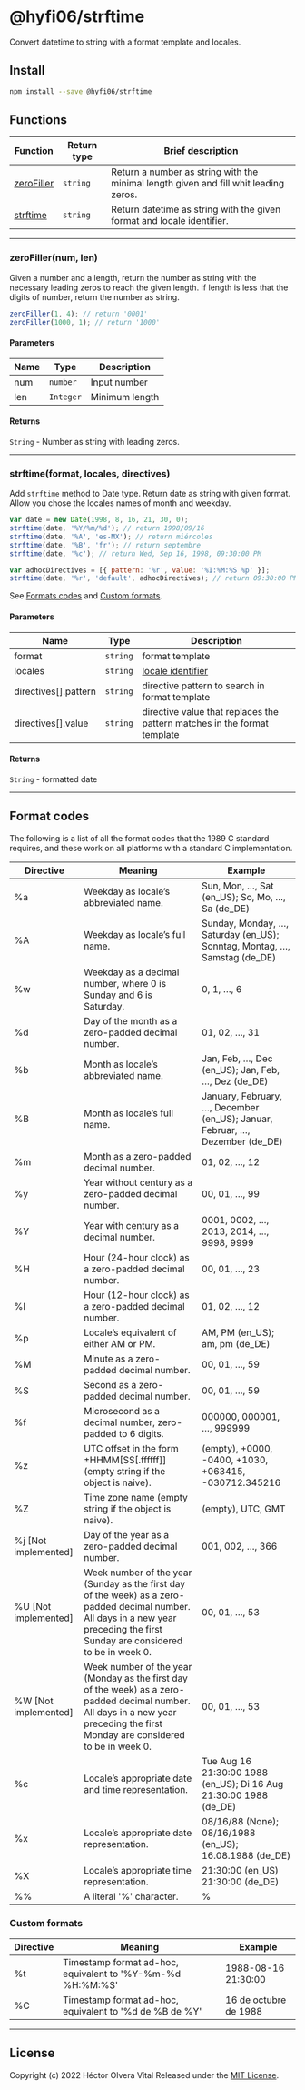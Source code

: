 # @hyfi06/strftime

Convert datetime to string with a format template and locales.

## Install

```bash
npm install --save @hyfi06/strftime
```

## Functions

| Function | Return type | Brief description |
| -------- | ----------- | ----------------- |
| [zeroFiller](#zerofillernum-len) | `string` | Return a number as string with the minimal length given and fill whit leading zeros. |
| [strftime](#strftimeformat-locales-directives) | `string` | Return datetime as string with the given format and locale identifier. |

---

### zeroFiller(num, len)

Given a number and a length, return the number as string with the necessary leading zeros to reach the given length. If length is less that the digits of number, return the number as string.

```js
zeroFiller(1, 4); // return '0001'
zeroFiller(1000, 1); // return '1000'
```

#### Parameters

| Name | Type      | Description    |
| ---- | --------- | -------------- |
| num  | `number`  | Input number   |
| len  | `Integer` | Minimum length |

#### Returns

`String` - Number as string with leading zeros.

---

### strftime(format, locales, directives)

Add `strftime` method to Date type. Return date as string with given format. Allow you chose the locales names of month and weekday.

```js
var date = new Date(1998, 8, 16, 21, 30, 0);
strftime(date, '%Y/%m/%d'); // return 1998/09/16
strftime(date, '%A', 'es-MX'); // return miércoles
strftime(date, '%B', 'fr'); // return septembre
strftime(date, '%c'); // return Wed, Sep 16, 1998, 09:30:00 PM

var adhocDirectives = [{ pattern: '%r', value: '%I:%M:%S %p' }];
strftime(date, '%r', 'default', adhocDirectives); // return 09:30:00 PM
```

See [Formats codes](#format-codes) and [Custom formats](#custom-formats).

#### Parameters

| Name | Type | Description |
| ---- | ---- | ----------- |
| format | `string` | format template |
| locales | `string` | [locale identifier](https://github.com/TiagoDanin/Locale-Codes#locale-list) |
| directives[].pattern | `string` | directive pattern to search in format template |
| directives[].value | `string` | directive value that replaces the pattern matches in the format template |

#### Returns

`String` - formatted date

---

## Format codes

The following is a list of all the format codes that the 1989 C standard requires, and these work on all platforms with a standard C implementation.

| Directive | Meaning | Example |
| --------- | ------- | ------- |
| %a | Weekday as locale’s abbreviated name. | Sun, Mon, …, Sat (en_US); So, Mo, …, Sa (de_DE) |
| %A | Weekday as locale’s full name. | Sunday, Monday, …, Saturday (en_US); Sonntag, Montag, …, Samstag (de_DE) |
| %w | Weekday as a decimal number, where 0 is Sunday and 6 is Saturday. | 0, 1, …, 6 |
| %d | Day of the month as a zero-padded decimal number. | 01, 02, …, 31 |
| %b | Month as locale’s abbreviated name. | Jan, Feb, …, Dec (en_US); Jan, Feb, …, Dez (de_DE) |
| %B | Month as locale’s full name. | January, February, …, December (en_US); Januar, Februar, …, Dezember (de_DE) |
| %m | Month as a zero-padded decimal number. | 01, 02, …, 12 |
| %y | Year without century as a zero-padded decimal number. | 00, 01, …, 99 |
| %Y | Year with century as a decimal number. | 0001, 0002, …, 2013, 2014, …, 9998, 9999 |
| %H | Hour (24-hour clock) as a zero-padded decimal number. | 00, 01, …, 23 |
| %I | Hour (12-hour clock) as a zero-padded decimal number. | 01, 02, …, 12 |
| %p | Locale’s equivalent of either AM or PM. | AM, PM (en_US); am, pm (de_DE) |
| %M | Minute as a zero-padded decimal number. | 00, 01, …, 59 |
| %S | Second as a zero-padded decimal number. | 00, 01, …, 59 |
| %f | Microsecond as a decimal number, zero-padded to 6 digits. | 000000, 000001, …, 999999 |
| %z | UTC offset in the form ±HHMM[SS[.ffffff]] (empty string if the object is naive). | (empty), +0000, -0400, +1030, +063415, -030712.345216 |
| %Z | Time zone name (empty string if the object is naive). | (empty), UTC, GMT |
| %j [Not implemented] | Day of the year as a zero-padded decimal number. | 001, 002, …, 366 |
| %U [Not implemented] |  Week number of the year (Sunday as the first day of the week) as a zero-padded decimal number. All days in a new year preceding the first Sunday are considered to be in week 0. | 00, 01, …, 53 |
| %W [Not implemented] |  Week number of the year (Monday as the first day of the week) as a zero-padded decimal number. All days in a new year preceding the first Monday are considered to be in week 0. | 00, 01, …, 53 |
| %c | Locale’s appropriate date and time representation. | Tue Aug 16 21:30:00 1988 (en_US); Di 16 Aug 21:30:00 1988 (de_DE) |
| %x | Locale’s appropriate date representation. | 08/16/88 (None); 08/16/1988 (en_US); 16.08.1988 (de_DE) |
| %X | Locale’s appropriate time representation. | 21:30:00 (en_US) 21:30:00 (de_DE) |
| %% | A literal '%' character. | % |

### Custom formats

| Directive | Meaning | Example |
| --------- | ------- | ------- |
| %t | Timestamp format ad-hoc, equivalent to '%Y-%m-%d %H:%M:%S' | 1988-08-16 21:30:00 |
| %C | Timestamp format ad-hoc, equivalent to '%d de %B de %Y' | 16 de octubre de 1988 |

---

## License

Copyright (c) 2022 Héctor Olvera Vital
Released under the [MIT License](LICENSE).
